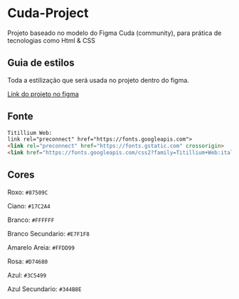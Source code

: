 # Cuda-Project
Projeto baseado no modelo do Figma Cuda (community), para prática de tecnologias como Html &amp; CSS

## Guia de estilos

Toda a estilização que será usada no projeto dentro do figma.

[Link do projeto no figma](https://www.figma.com/file/aJTgiWBZwTPl7ULaEDTxVn/Cuda-Single-Page-Portfolio-Template-(Community)?node-id=0%3A1)

## Fonte

```html
Titillium Web:
link rel="preconnect" href="https://fonts.googleapis.com">
<link rel="preconnect" href="https://fonts.gstatic.com" crossorigin>
<link href="https://fonts.googleapis.com/css2?family=Titillium+Web:ital,wght@0,300;0,400;0,600;0,700;1,200;1,300;1,400&display=swap" rel="stylesheet">
```

## Cores

Roxo: `#87509C`

Ciano: `#17C2A4`

Branco: `#FFFFFF`

Branco Secundario: `#E7F1F8`

Amarelo Areia: `#FFDD99`

Rosa: `#D74680`

Azul: `#3C5499`

Azul Secundario: `#344B8E`
